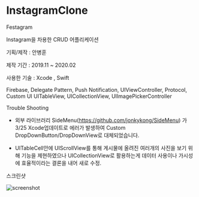 # InstagramClone


Festagram

Instagram을 차용한 CRUD 어플리케이션

기획/제작 : 안병훈

제작 기간 : 2019.11 ~ 2020.02 

사용한 기술 : Xcode , Swift

Firebase, Delegate Pattern, Push Notification, UIViewController, Protocol, Custom UI
UITableView, UICollectionView, UIImagePickerController


Trouble Shooting

- 외부 라이브러리 SideMenu(https://github.com/jonkykong/SideMenu) 가 3/25 Xcode업데이트로 에러가 발생하여 Custom DropDownButton/DropDownView로 대체되었습니다.

- UITableCell안에 UIScrollView를 통해 게시물에 올려진 여러개의 사진을 보기 위해 기능을 제현하였으나
  UICollectionView로 활용하는게 데이터 사용이나 가시성에 효율적이라는 결론을 내어 새로 수정. 

스크린샷

![screenshot](https://user-images.githubusercontent.com/23135385/80697647-3c918d00-8b14-11ea-80ad-289b77346b31.png)
